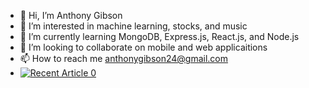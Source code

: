 - 👋 Hi, I’m Anthony Gibson
- 👀 I’m interested in machine learning, stocks, and music
- 🌱 I’m currently learning MongoDB, Express.js, React.js, and Node.js
- 💞️ I’m looking to collaborate on mobile and web applicaitions
- 📫 How to reach me anthonygibson24@gmail.com
- <a target="_blank" href="https://github-readme-medium-recent-article.vercel.app/medium/@anthonycg_/0"><img src="https://github-readme-medium-recent-article.vercel.app/medium/@anthonycg_/0" alt="Recent Article 0"> 

<!---
anthonycg/anthonycg is a ✨ special ✨ repository because its `README.md` (this file) appears on your GitHub profile.
You can click the Preview link to take a look at your changes.
--->
